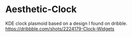 # Aesthetic-Clock

KDE clock plasmoid based on a design I found on dribble.
https://dribbble.com/shots/2224179-Clock-Widgets
